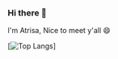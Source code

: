 ### Hi there 👋
I'm Atrisa, Nice to meet y'all 😄


[![Top Langs](https://github-readme-stats.vercel.app/api/top-langs/?username=cookie1599&layout=compact)]


<!-- 🔭 I’m currently working on Propertree.id and Teaching at STT Terpadu Nurul Fikri
- 🌱 I’m currently learning Backend Development using Go, and PHP
 👯 I’m looking to collaborate on ...
- 🤔 I’m looking for help with ...
- 💬 Ask me about ...
- 📫 How to reach me: ...
- 😄 Pronouns: ...
- ⚡ Fun fact: ...
you looking for me?
📩 [LinkedIn](https://linkedin.com/in/cookie1599/)
📩 [Facebook](https://www.facebook.com/atrisa.hidayah/)
![Atrisa's github stats](https://github-readme-stats.vercel.app/api?username=cookie1599&show_icons=true&theme=cobalt)
-->

